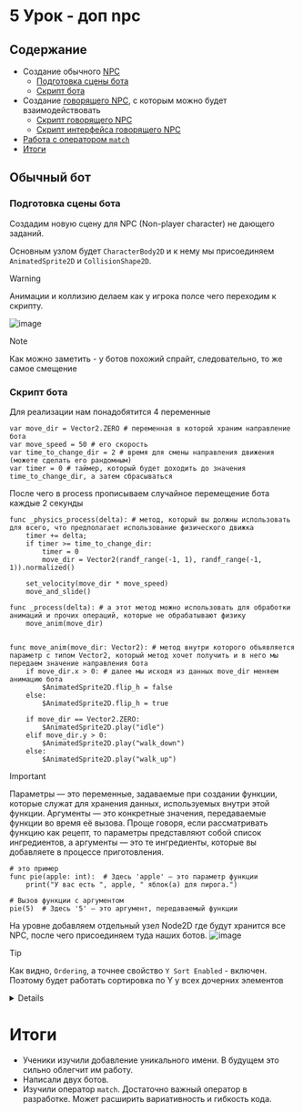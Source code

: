 # 5 Урок - доп npc

## Содержание
- Создание обычного [NPC](#обычный-бот)
	- [Подготовка сцены бота](#подготовка-сцены-бота)
 	- [Скрипт бота](#скрипт-бота) 	
- Создание [говорящего NPC](#говорящий-npc-доп), с которым можно будет взаимодействовать
	- [Скрипт говорящего NPC](#скрипт-говорящего-npc)
 	- [Скрипт интерфейса говорящего NPC](#скрипт-интерфейса-говорящего-npc)
- [Работа с оператором `match`](#работаем-с-оператором-match)
- [Итоги](#итоги)

## Обычный бот
### Подготовка сцены бота

Создадим новую сцену для NPC (Non-player character) не дающего заданий. 

Основным узлом будет `CharacterBody2D` и к нему мы присоединяем `AnimatedSprite2D` и `CollisionShape2D`. 

>[!Warning]
>Анимации и коллизию делаем как у игрока полсе чего переходим к скрипту.


![image](https://github.com/user-attachments/assets/1db6af3f-d422-4a10-9051-468f05dc4254)

>[!Note]
> Как можно заметить - у ботов похожий спрайт, следовательно, то же самое смещение

### Скрипт бота

Для реализации нам понадобятится 4 переменные

```gdscript
var move_dir = Vector2.ZERO # переменная в которой храним направление бота
var move_speed = 50 # его скорость
var time_to_change_dir = 2 # время для смены направления движения (можете сделать его рандомным)
var timer = 0 # таймер, который будет доходить до значения time_to_change_dir, а затем сбрасываться
```

После чего в process прописываем случайное перемещение бота каждые 2 секунды

```gdscript
func _physics_process(delta): # метод, который вы должны использовать для всего, что предполагает использование физического движка
	timer += delta;
	if timer >= time_to_change_dir:
		timer = 0
		move_dir = Vector2(randf_range(-1, 1), randf_range(-1, 1)).normalized()
	
	set_velocity(move_dir * move_speed)
	move_and_slide()

func _process(delta): # а этот метод можно использовать для обработки анимаций и прочих операций, которые не обрабатывают физику
	move_anim(move_dir)
	

func move_anim(move_dir: Vector2): # метод внутри которого объявляется параметр с типом Vector2, который метод хочет получить и в него мы передаем значение направления бота
	if move_dir.x > 0: # далее мы исходя из данных move_dir меняем анимацию бота
		$AnimatedSprite2D.flip_h = false
	else:
		$AnimatedSprite2D.flip_h = true
    
	if move_dir == Vector2.ZERO: 
		$AnimatedSprite2D.play("idle")
	elif move_dir.y > 0:
		$AnimatedSprite2D.play("walk_down")
	else:
		$AnimatedSprite2D.play("walk_up")
```

>[!IMPORTANT]
>Параметры — это переменные, задаваемые при создании функции, которые служат для хранения данных, используемых внутри этой функции. Аргументы — это конкретные значения, передаваемые функции во время её вызова. Проще говоря, если рассматривать функцию как рецепт, то параметры представляют собой список ингредиентов, а аргументы — это те ингредиенты, которые вы добавляете в процессе приготовления. 

```gdscript
# это пример
func pie(apple: int):  # Здесь 'apple' — это параметр функции
    print("У вас есть ", apple, " яблок(а) для пирога.")

# Вызов функции с аргументом
pie(5)  # Здесь '5' — это аргумент, передаваемый функции
```

На уровне добавляем отдельный узел Node2D где будут хранится все NPC, после чего присоединяем туда наших ботов.
![image](https://github.com/user-attachments/assets/b1cc1e49-c488-454a-b1ab-fa5dad5720dc)

>[!Tip]
> Как видно, `Ordering`, а точнее свойство `Y Sort Enabled` - включен. Поэтому будет работать сортировка по Y у всех дочерних элементов

<details>
## Говорящий NPC (*Доп - пока что не делаем, переходите сразу к смене времени суток*)

>[!Warning]
>Приступайте к этому боту, если у вас достаточно времени!

Следующий подраздел начнем с создания персонажа, с которым игрок может взаимодействовать. Выглядеть он будет примерно так:

![image](https://github.com/user-attachments/assets/88aaa5d6-bfc4-424e-a2fe-fbc94a36231f)

>[!Warning]
>Заметь на скрине уже указан примерный параметр `offset`. Всё зависит от спрайта.

NPC которого мы сделаем будет стражник/робот или другой персонаж, который рассказывает что-то. От шуток до полезной информации игроку. Нам понадобятся следующие узлы:

* `Area2D`
* `AnimatedSprite2D`
* `CollisionShape2D` или `CollisionPolygon2D`

Разница между `CollisionShape2D` и `CollisionPolygon2D` заключается лишь в том, как ученик захочет сделать область взаимодействия с игроком. Более сложную или простую - зависит от учеников. Ну или ты сам можешь им дать
тот узел, который лучше подойдет по уровню. "Изикам" лучше дать `CollisionShape2D`.

Прикрепляем скрипт и добавляем сигналы от родительского узла к этому же скрипту.

![image](https://github.com/user-attachments/assets/c4b0a0c4-69e6-47f7-8428-4892f468bba0)

### Скрипт говорящего NPC

```gdscript
extends Area2D

# Пока пропишите pass, чтобы не было ошибок. К скрипту вы вернетесь позже
func _on_body_entered(body):
	if body.name == "Player":
		pass

func _on_body_exited(body):
	if body.name == "Player":
		pass
```


<details>

<summary>Можешь заранее посмотреть итоговый скрипт</summary>

 ```gdscript
extends Area2D


func _on_body_entered(body):
	if body.name == "Player":
		%TalkingBotInterface.visible = true 

func _on_body_exited(body):
	if body.name == "Player":
		%TalkingBotInterface.visible = false
```
</details>



Теперь нам нужно создать сам диалог со NPC. Делать это мы будем в  `CanvasLayer`, который переименуем в `UI`. 

![image](https://github.com/user-attachments/assets/1a42705e-8521-42e4-98b0-52cbde959d5f)

>[!Note]
>Скрипт к `UI` пока прикреплять не надо. Вы можете это сделать заранее, но это не обязательно


Основным узлом будет `Control`. Переименуйте его в что-то вроде `TalkingBotInterface`, даете ему уникальное имя и присоединяйте следующие узлы:
* `Panel` 3 штуки
* `Label` 2 штуки. Один под имя и другой под текст
* `Button` 2 штуки или можете больше, если хотите
* Можете использовать `TextureRect` для хранения в нем картинок с персонажем

>[!WARNING]
>Выше написано про уникальное имя. Оно использует не <kbd>$</kbd> при обращении к узлу, а <kbd>%</kbd>. Сделано это для доступа к узлу по уникальному имени, т.е. можно обращаться к узлу, независимо от пути к этому узлу.

Делается это следующим образом:

![UniqueName](https://github.com/user-attachments/assets/29c851a7-7850-40cb-ba49-2ef9b44464f3)


Выглядеть это будет примерно так:

![image](https://github.com/user-attachments/assets/bd40c5e1-2c98-4955-b154-287a7c8efd41)
>Узлы

>[!Tip]
>Лучше всего закрывать глаз у корневого узла интерфейса: ![image](https://github.com/user-attachments/assets/6d9c2e3c-ca1e-4d6e-9815-61490f37535b)


![image](https://github.com/user-attachments/assets/f5ae1c85-3fbb-4ba6-abdd-585ff7214e4b)
>Интерфейс

Расставляем интерфейс на свой вкус и цвет после чего приступаете к созданию скрипта.

>[!Important]
>Не забудьте указать у `Control` предустановку якорей на весь экран. ![image](https://github.com/user-attachments/assets/6faa1ddc-b35d-4fd2-805d-aa6175f83119)

После того, как расставили элементы интерфейса - создаем скрипт у `Control` после чего присоединяем сигналы от кнопок к этому скрипту.

### Скрипт интерфейса говорящего NPC

<details>
	<summary>Весь скрипт целиком</summary>

```gdscript
extends Control

func _on_option_1_pressed():
	$PanelOutside/PanelInside/Label.text = 'Таверна слева от вас.'


func _on_option_2_pressed():
	var answer = 0
	
	randomize()
	answer = randi_range(0, 5)
	match answer:
		0:
			$PanelOutside/PanelInside/Label.text = 'Шутка 1'
		1:
			$PanelOutside/PanelInside/Label.text = 'Шутка 2'
		2:
			$PanelOutside/PanelInside/Label.text = 'Шутка 3'
		3:
			$PanelOutside/PanelInside/Label.text = 'Шутка 4'
		4:
			$PanelOutside/PanelInside/Label.text = 'Шутка 5'

```

</details>

Присоедините хотя бы две кнопки. Первой кнопке пропишите достаточно простое действие - отображение текста. То есть нажатие на эту кнопку будет просто выводить текст на экране. 
А на самих кнопках можно сделать надписи что-то вроде: 
1) "Как пройти в таверну?" - на первой кнопке
2) "Расскажи шутку" - на второй кнопке

```gdscript
extends Control

func _on_option_1_pressed():
	$PanelOutside/PanelInside/Label.text = 'Тут пропишите свой текст'
```

А вот со второй кнопкой будет интереснее. 

#### Работаем с оператором `match`

>[!Tip]
>Ты можешь спросить у детей: `"Как сделать так, чтобы бот всегда отвечал по-разному на один и тот же вопрос?"`
>Кто-то должен догадаться про рандом, но если нет - ты подталкиваешь их в ответу.



```gdscript
extends Control

func _on_option_2_pressed():
	var answer = 0; # создаем переменную, которая будет хранить в себе номер ответа
	randomize() # эта функция генерит каждый раз новый сид (seed), чтобы обеспечить более-менее настоящий рандом
	answer = randi_range(0, 5) # тут можешь указать свой диапазон диалогов
	match answer:
		0:
			$PanelOutside/PanelInside/Label.text = 'Шутка 1'
		1:
			$PanelOutside/PanelInside/Label.text = 'Шутка 2'
		2:
			$PanelOutside/PanelInside/Label.text = 'Шутка 3'
		3:
			$PanelOutside/PanelInside/Label.text = 'Шутка 4'
		4:
			$PanelOutside/PanelInside/Label.text = 'Шутка 5'
```

Давай теперь подробнее: 

1. `var answer = 0`: Эта строка создает переменную `answer` и присваивает ей начальное значение `0`. Переменные используются для хранения данных, которые мы можем изменять в процессе выполнения программы.

2. [`randomize()`](https://docs.godotengine.org/en/4.3/classes/class_@globalscope.html#class-globalscope-method-randomize): Эта функция используется для инициализации генератора случайных чисел. Она помогает сделать так, чтобы каждый раз, когда мы вызываем её, случайные числа были разными.

3. `answer = randi_range(0, 5)`: Здесь мы вызываем функцию `randi_range(0, 5)`, которая генерирует случайное целое число в диапазоне от 0 до 5 (включительно). Сгенерированное число сохраняется в переменной `answer`. Это значит, что теперь `answer` может принимать значения 0, 1, 2, 3, 4 или 5.

4. [`match`](https://docs.godotengine.org/en/stable/tutorials/scripting/gdscript/gdscript_basics.html#match)`answer:`: Это конструкция, которая позволяет проверить значение переменной `answer` и выполнить соответствующий блок кода в зависимости от его значения. Это похоже на оператор `switch` в других языках программирования.

5. Далее идут блоки кода, которые начинаются с 0:, 1:, 2:, и так далее. Каждый из этих блоков соответствует одному из возможных значений `answer`. Например:

   • Если `answer` равно 0, то выполняется код `$PanelOutside/PanelInside/Label.text = 'Шутка 1'`. Это означает, что текст элемента интерфейса (`Label`) будет изменен на `'Шутка 1'`.

   • Если `answer` равно 1, то текст станет `'Шутка 2'`, и так далее для значений от 0 до 4.

В общем: этот код генерирует случайное число и в зависимости от этого числа показывает одну из пяти шуток на экране.

>[!Tip]
>Если ученик задаст вопрос про разницу `match` и `if` можешь сказать им, что разница заключается в области применения этих операторов.
>Они быстрее, чем операторы `if`, но если ваш оператор `if` невелик, то нет смысла переходить на оператор `match`.

Основные различия `match` и `if`:

1. Тип проверки:
   - `if` проверяет условия, которые могут быть логическими выражениями.
   - `match` проверяет значение на соответствие конкретным паттернам.
2. Читаемость:
   - `match` может быть более читаемым и компактным при работе с множеством значений, особенно если есть множество вариантов для одного значения.
3. Гибкость:
   - `if` более гибок для сложных условий, где может потребоваться логическая комбинация (например, and, or).

### Добавление на сцену

![image](https://github.com/user-attachments/assets/64375633-f550-47b2-b736-56a9a1d57753)

![image](https://github.com/user-attachments/assets/ebe4abf0-8ed2-49f5-b054-8af773b1a013)


Теперь дело за малым. Добавляете NPC в узел `Bots` и ставите где-нибудь на карте.

![image](https://github.com/user-attachments/assets/8a613b89-a3a2-46b4-b8cb-3e114240add2)

И прописываете финальный штрих в скрипте говорящего бота:

```gdscript
extends Area2D
# это тот скрипт бота


func _on_body_entered(body):
	if body.name == "Player":
		%TalkingBotInterface.visible = true # pass'ы меняешь на переключение видимости

func _on_body_exited(body):
	if body.name == "Player":
		%TalkingBotInterface.visible = false
```
</details>

# Итоги
- Ученики изучили добавление уникального имени. В будущем это сильно облегчит им работу.
- Написали двух ботов.
- Изучили оператор `match`. Достаточно важный оператор в разработке. Может расширить вариативность и гибкость кода.
